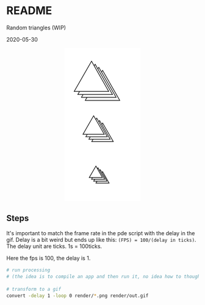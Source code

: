 # README

Random triangles (WIP)

2020-05-30

<p align="center">
  <img width="200" height="400" src="render/out.gif">
</p>

## Steps

It's important to match the frame rate in the pde script
with the delay in the gif. Delay is a bit weird but
ends up like this: `(FPS) = 100/(delay in ticks)`.
The delay unit are ticks. 1s = 100ticks.

Here the fps is 100, the delay is 1.

```bash
# run processing
# (the idea is to compile an app and then run it, no idea how to though.)

# transform to a gif
convert -delay 1 -loop 0 render/*.png render/out.gif
```
